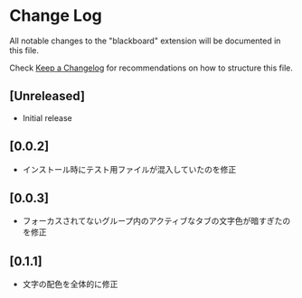 # Change Log

All notable changes to the "blackboard" extension will be documented in this file.

Check [Keep a Changelog](http://keepachangelog.com/) for recommendations on how to structure this file.

## [Unreleased]

- Initial release

## [0.0.2]

- インストール時にテスト用ファイルが混入していたのを修正

## [0.0.3]

- フォーカスされてないグループ内のアクティブなタブの文字色が暗すぎたのを修正

## [0.1.1]

- 文字の配色を全体的に修正
